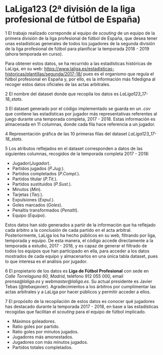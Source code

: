 # LaLiga123 (2ª división de la liga profesional de fútbol de España)

1
El trabajo realizado correponde al equipo de _scouting_ de un equipo de la primera división de la liga profesional de fútbol de España, que desea tener unas estadísticas generales de todos los jugadores de la segunda división de la liga profesional de fútbol para planificar la temporada 2018 - 2019 (ahora temporada en curso).

Para obtener estos datos, se ha recurrido a las estadísticas históricas de LaLiga, en su web:
https://www.laliga.es/estadisticas-historicas/plantillas/segunda/2017-18/
pues es el organismo que regula el fútbol profesional en España y, por ello, es la información más fidedigna al recoger estos datos oficiales de las actas arbitrales.


2
El nombre del dataset donde que recopila los datos es _LaLiga123_17-18_stats_.


3
El dataset generado por el código implementado se guarda en un _.csv_ que contiene las estadísticas por jugador más representativas referentes al juego durante una temporada completa, 2017 - 2018. Estas información es almacenada en 11 columnas, donde cada fila hace referencia a un jugador.


4
Representación gráfica de las 10 primeras filas del dataset _LaLiga123_17-18_stats_.


5
Los atributos reflejados en el dataset corresponden a datos de las siguientes columnas, recogidos de la temporada completa 2017 - 2018:

- Jugador(_Jugador_).
- Partidos jugados (_P.Jug._).
- Partidos completados (_P.Compl._).
- Partidos titular (_P.Tit._).
- Partidos sustituidos (_P.Sust._).
- Minutos (_Min_).
- Tarjetas (_Tarj._).
- Expulsiones (_Expul._).
- Goles marcados (_Goles_).
- Penaltis transformados (_Penalti_).
- Equipo (_Equipo_).

Estos datos han sido generados a partir de la información que ha reflejado cada árbitro a la conclusión de cada partido en el acta arbitral. Posteriormente, LaLiga los ha hecho públicos en su web, filtrando por liga, temporada y equipo.
De esta manera, el código accede directamente a la temporada a estudio, 2017 - 2018, y es capaz de generar el filtrado de todos los equipos que han participado en ella, para acceder a los datos mostrados de cada equipo y almacenarlos en una única tabla dataset, pues lo que interesa es el análisis por jugador.


6
El propietario de los datos es **Liga de Fútbol Profesional** con sede en _Calle Torrelaguna 60, Madrid_, teléfono 912 055 000, email _prensa@laliga.es_ y _webmaster@laliga.es_. Su actual presidente es Javier Tebas (@tebasjavier).
Agradecimientos a los árbitros por cumplimentar las actas arbitrales y a LaLiga por hacer públicos y permitir acceder a ellos.


7
El propósito de la recopilación de estos datos es conocer qué jugadores has destacado durante la temporada 2017 - 2018, en base a las estadísticas recogidas que facilitan el _scouting_ para el equipo de fútbol implicado.

- Máximos goleadores.
- Ratio goles por partido.
- Ratio goles por minutos jugados.
- Jugadores más amonestados.
- Jugadores con más minutos jugados.
- Partidos totales completados.
